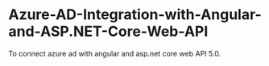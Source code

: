 # Azure-AD-Integration-with-Angular-and-ASP.NET-Core-Web-API
To connect azure ad with angular and asp.net core web API 5.0.

